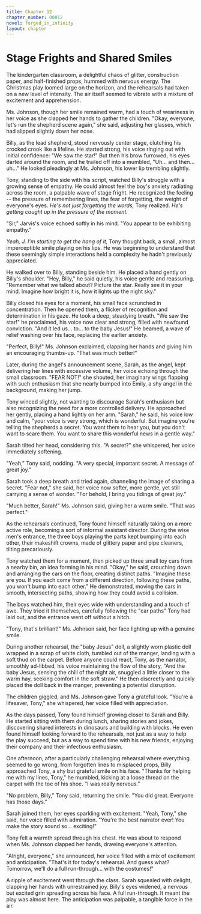 ```yaml
---
title: Chapter 12
chapter_number: 00012
novel: forged_in_infinity
layout: chapter
---
```


# **Stage Frights and Shared Smiles**

The kindergarten classroom, a delightful chaos of glitter, construction
paper, and half-finished props, hummed with nervous energy. The
Christmas play loomed large on the horizon, and the rehearsals had taken
on a new level of intensity. The air itself seemed to vibrate with a
mixture of excitement and apprehension.

Ms. Johnson, though her smile remained warm, had a touch of weariness in
her voice as she clapped her hands to gather the children. "Okay,
everyone, let's run the shepherd scene again," she said, adjusting her
glasses, which had slipped slightly down her nose.

Billy, as the lead shepherd, stood nervously center stage, clutching his
crooked crook like a lifeline. He started strong, his voice ringing out
with initial confidence: "We saw the star!" But then his brow furrowed,
his eyes darted around the room, and he trailed off into a mumbled,
"Uh... and then... uh..." He looked pleadingly at Ms. Johnson, his lower
lip trembling slightly.

Tony, standing to the side with his script, watched Billy's struggle
with a growing sense of empathy. He could almost feel the boy's anxiety
radiating across the room, a palpable wave of stage fright. He
recognized the feeling -- the pressure of remembering lines, the fear of
forgetting, the weight of everyone's eyes. *He's not just forgetting the
words,* Tony realized. *He's getting caught up in the pressure of the
moment.*

"Sir," Jarvis's voice echoed softly in his mind. "You appear to be
exhibiting empathy."

*Yeah, J. I'm starting to get the hang of it,* Tony thought back, a
small, almost imperceptible smile playing on his lips. He was beginning
to understand that these seemingly simple interactions held a complexity
he hadn't previously appreciated.

He walked over to Billy, standing beside him. He placed a hand gently on
Billy's shoulder. "Hey, Billy," he said quietly, his voice gentle and
reassuring. "Remember what we talked about? Picture the star. Really see
it in your mind. Imagine how bright it is, how it lights up the night
sky."

Billy closed his eyes for a moment, his small face scrunched in
concentration. Then he opened them, a flicker of recognition and
determination in his gaze. He took a deep, steadying breath. "We saw the
star!" he proclaimed, his voice now clear and strong, filled with
newfound conviction. "And it led us... to... to the baby Jesus!" He
beamed, a wave of relief washing over his face, replacing the earlier
anxiety.

"Perfect, Billy!" Ms. Johnson exclaimed, clapping her hands and giving
him an encouraging thumbs-up. "That was much better!"

Later, during the angel's announcement scene, Sarah, as the angel, kept
delivering her lines with excessive volume, her voice echoing through
the small classroom. "FEAR NOT!" she shouted, her imaginary wings
flapping with such enthusiasm that she nearly bumped into Emily, a shy
angel in the background, making her jump.

Tony winced slightly, not wanting to discourage Sarah's enthusiasm but
also recognizing the need for a more controlled delivery. He approached
her gently, placing a hand lightly on her arm. "Sarah," he said, his
voice low and calm, "your voice is very strong, which is wonderful. But
imagine you're telling the shepherds a secret. You want them to hear
you, but you don't want to scare them. You want to share this wonderful
news in a gentle way."

Sarah tilted her head, considering this. "A secret?" she whispered, her
voice immediately softening.

"Yeah," Tony said, nodding. "A very special, important secret. A message
of great joy."

Sarah took a deep breath and tried again, channeling the image of
sharing a secret. "Fear not," she said, her voice now softer, more
gentle, yet still carrying a sense of wonder. "For behold, I bring you
tidings of great joy."

"Much better, Sarah!" Ms. Johnson said, giving her a warm smile. "That
was perfect."

As the rehearsals continued, Tony found himself naturally taking on a
more active role, becoming a sort of informal assistant director. During
the wise men's entrance, the three boys playing the parts kept bumping
into each other, their makeshift crowns, made of glittery paper and pipe
cleaners, tilting precariously.

Tony watched them for a moment, then picked up three small toy cars from
a nearby bin, an idea forming in his mind. "Okay," he said, crouching
down and arranging the cars on the floor, creating distinct paths.
"Imagine these are you. If you each come from a different direction,
following these paths, you won't bump into each other." He demonstrated,
moving the cars in smooth, intersecting paths, showing how they could
avoid a collision.

The boys watched him, their eyes wide with understanding and a touch of
awe. They tried it themselves, carefully following the "car paths" Tony
had laid out, and the entrance went off without a hitch.

"Tony, that's brilliant!" Ms. Johnson said, her face lighting up with a
genuine smile.

During another rehearsal, the "baby Jesus" doll, a slightly worn plastic
doll wrapped in a scrap of white cloth, tumbled out of the manger,
landing with a soft thud on the carpet. Before anyone could react, Tony,
as the narrator, smoothly ad-libbed, his voice maintaining the flow of
the story, "And the baby Jesus, sensing the chill of the night air,
snuggled a little closer to the warm hay, seeking comfort in the soft
straw." He then discreetly and quickly placed the doll back in the
manger, preventing a potential disruption.

The children giggled, and Ms. Johnson gave Tony a grateful look. "You're
a lifesaver, Tony," she whispered, her voice filled with appreciation.

As the days passed, Tony found himself growing closer to Sarah and
Billy. He started sitting with them during lunch, sharing stories and
jokes, discovering shared interests in dinosaurs and building with
blocks. He even found himself looking forward to the rehearsals, not
just as a way to help the play succeed, but as a way to spend time with
his new friends, enjoying their company and their infectious enthusiasm.

One afternoon, after a particularly challenging rehearsal where
everything seemed to go wrong, from forgotten lines to misplaced props,
Billy approached Tony, a shy but grateful smile on his face. "Thanks for
helping me with my lines, Tony," he mumbled, kicking at a loose thread
on the carpet with the toe of his shoe. "I was really nervous."

"No problem, Billy," Tony said, returning the smile. "You did great.
Everyone has those days."

Sarah joined them, her eyes sparkling with excitement. "Yeah, Tony," she
said, her voice filled with admiration. "You're the best narrator ever!
You make the story sound so... exciting!"

Tony felt a warmth spread through his chest. He was about to respond
when Ms. Johnson clapped her hands, drawing everyone's attention.

"Alright, everyone," she announced, her voice filled with a mix of
excitement and anticipation. "That's it for today's rehearsal. And guess
what? Tomorrow, we'll do a full run-through... with the costumes!"

A ripple of excitement went through the class. Sarah squealed with
delight, clapping her hands with unrestrained joy. Billy's eyes widened,
a nervous but excited grin spreading across his face. A full
run-through. It meant the play was almost here. The anticipation was
palpable, a tangible force in the air.
